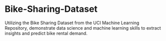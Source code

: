 # Bike-Sharing-Dataset
Utilizing the Bike Sharing Dataset from the UCI Machine Learning Repository, demonstrate data science and machine learning skills to extract insights and predict bike rental demand.
